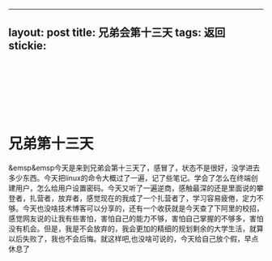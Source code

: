 
---
layout: post
title: 兄弟会第十三天
tags: 返回
stickie: 
---
<br>
<br>
<br><br>
<br>
<br>


# 兄弟第十三天 
&emsp&emsp今天是来到兄弟会第十三天了，感冒了，状态不是很好，没学进去多少东西。今天把linux的命令大概过了一遍，记了些笔记。学会了怎么在终端创建用户，怎么给用户设置密码。今天又听了一遍逆商，感触最深的还是里面说的攀登者，扎营者，放弃者，感觉现在的我成了一个扎营者了，学习容易疲倦，定力不够。今天也没啥技术博客可以分享的，还有一个收获就是今天查了下阿里的校招，感觉网友说的让我有些害怕，害怕自己的能力不够，害怕自己掌握的不够多，害怕没有机会。但是，我是不会放弃的，我会更加的精细的规划剩余的大学生活，就算以后失败了，我也不会后悔。就这样吧,也没啥可说的，今天给自己放个假，早点休息了